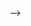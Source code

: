 <!-- ---
title: 随便来点有趣的内容
description: 摄影本体论
date: '2023-9-27'
categories:
  - sveltekit
  - svelte
published: true
---

## Svelte

<!-- Media inside the **static** folder is served from `/`.

![Svelte](/favicon.png)
## Svelte

Media inside the **static** folder is served from `/`.

![Svelte](/favicon.png)
## Svelte

Media inside the **static** folder is served from `/`.

![Svelte](/favicon.png)
## Svelte

Media inside the **static** folder is served from `/`.

![Svelte](/favicon.png) --> -->